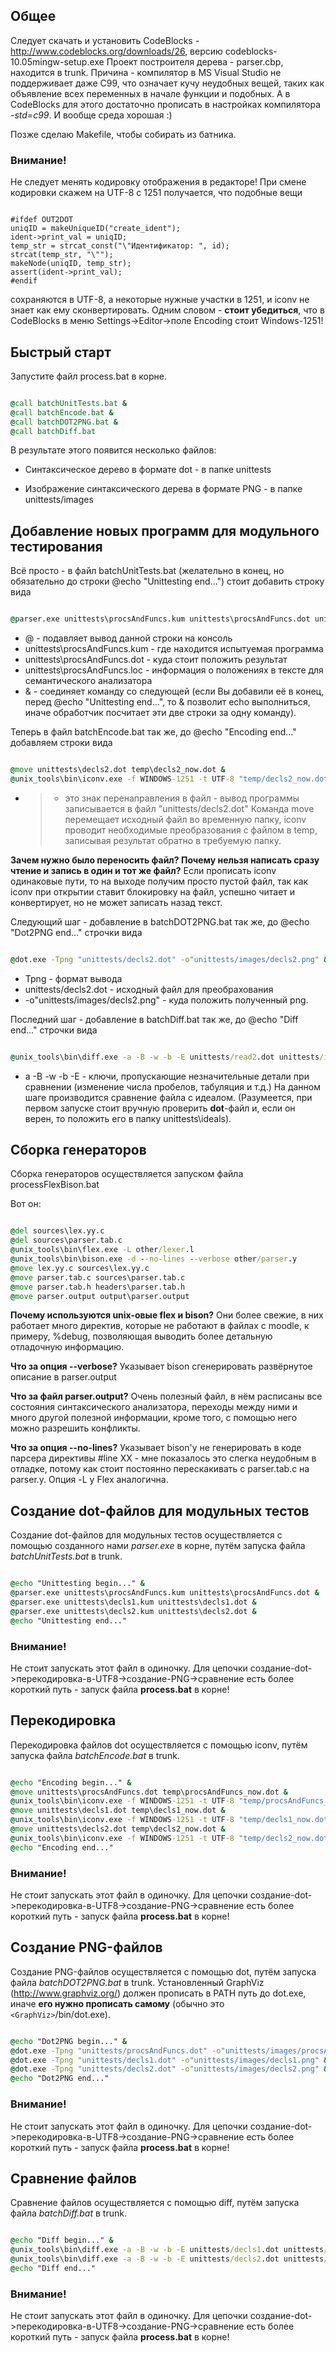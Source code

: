 

## Общее ##
Следует скачать и установить CodeBlocks - http://www.codeblocks.org/downloads/26, версию codeblocks-10.05mingw-setup.exe
Проект построителя дерева - parser.cbp, находится в trunk. Причина - компилятор в MS Visual Studio не поддерживает даже С99, что означает кучу неудобных вещей, таких как объявление всех переменных в начале функции и подобных. А в CodeBlocks для этого достаточно прописать в настройках компилятора _-std=c99_. И вообще среда хорошая :)

Позже сделаю Makefile, чтобы собирать из батника.

### Внимание! ###
Не следует менять кодировку отображения в редакторе! При смене кодировки скажем на UTF-8 c 1251 получается, что подобные вещи

```с

#ifdef OUT2DOT
uniqID = makeUniqueID("create_ident");
ident->print_val = uniqID;
temp_str = strcat_const("\"Идентификатор: ", id);
strcat(temp_str, "\"");
makeNode(uniqID, temp_str);
assert(ident->print_val);
#endif
```

сохраняются в UTF-8, а некоторые нужные участки в 1251, и iconv не знает как ему сконвертировать.
Одним словом - **стоит убедиться**, что в CodeBlocks в меню Settings->Editor->поле Encoding стоит Windows-1251!

## Быстрый старт ##

Запустите файл process.bat в корне.

```bat

@call batchUnitTests.bat &
@call batchEncode.bat &
@call batchDOT2PNG.bat &
@call batchDiff.bat
```
В результате этого появится несколько файлов:
  * Cинтаксическое дерево в формате dot - в папке unittests

  * Изображение синтаксического дерева в формате PNG - в папке unittests/images


## Добавление новых программ для модульного тестирования ##
Всё просто - в файл batchUnitTests.bat (желательно в конец, но обязательно до строки @echo "Unittesting end...") стоит добавить строку вида
```bat

@parser.exe unittests\procsAndFuncs.kum unittests\procsAndFuncs.dot unittests\procsAndFuncs.loc &
```
  * @ - подавляет вывод данной строки на консоль
  * unittests\procsAndFuncs.kum - где находится испытуемая программа
  * unittests\procsAndFuncs.dot - куда стоит положить результат
  * unittests\procsAndFuncs.loc - информация о положениях в тексте для семантического анализатора
  * & - соединяет команду со следующей (если Вы добавили её в конец, перед @echo "Unittesting end...", то & позволит echo выполниться, иначе обработчик посчитает эти две строки за одну команду).

Теперь в файл batchEncode.bat так же, до @echo "Encoding end..." добавляем строки вида
```bat

@move unittests\decls2.dot temp\decls2_now.dot &
@unix_tools\bin\iconv.exe -f WINDOWS-1251 -t UTF-8 "temp/decls2_now.dot" > "unittests/decls2.dot" &
```
  * > - это знак перенаправления в файл - вывод программы записывается в файл "unittests/decls2.dot"
Команда move перемещает исходный файл во временную папку, iconv проводит необходимые преобразования с файлом в temp, записывая результат обратно в требуемую папку.

**Зачем нужно было переносить файл? Почему нельзя написать сразу чтение и запись в один и тот же файл?** Если прописать iconv одинаковые пути, то на выходе получим просто пустой файл, так как iconv при открытии ставит блокировку на файл, успешно читает и конвертирует, но не может записать назад текст.

Следующий шаг - добавление в batchDOT2PNG.bat так же, до @echo "Dot2PNG end..." строчки вида
```bat

@dot.exe -Tpng "unittests/decls2.dot" -o"unittests/images/decls2.png" &
```
  * Tpng - формат вывода
  * unittests/decls2.dot - исходный файл для преобрахования
  * -o"unittests/images/decls2.png" - куда положить полученный png.

Последний шаг - добавление в batchDiff.bat так же, до @echo "Diff end..." строчки вида
```bat

@unix_tools\bin\diff.exe -a -B -w -b -E unittests/read2.dot unittests/ideals/read2.dot &
```
  * a -B -w -b -E - ключи, пропускающие незначительные детали при сравнении (изменение числа пробелов, табуляция и т.д.)
На данном шаге производится сравнение файла с идеалом. (Разумеется, при первом запуске стоит вручную  проверить **dot**-файл и, если он верен, то положить его в папку unittests\ideals\).


## Сборка генераторов ##

Сборка генераторов осуществляется запуском файла processFlexBison.bat

Вот он:

```bat

@del sources\lex.yy.c
@del sources\parser.tab.c
@unix_tools\bin\flex.exe -L other/lexer.l
@unix_tools\bin\bison.exe -d --no-lines --verbose other/parser.y
@move lex.yy.c sources\lex.yy.c
@move parser.tab.c sources\parser.tab.c
@move parser.tab.h headers\parser.tab.h
@move parser.output output\parser.output
```

**Почему используются unix-овые flex и bison?** Они более свежие, в них работает много директив, которые не работают в файлах с moodle, к примеру, %debug, позволяющая выводить более детальную отладочную информацию.

**Что за опция --verbose?** Указывает bison сгенерировать развёрнутое описание в parser.output

**Что за файл parser.output?** Очень полезный файл, в нём расписаны все состояния синтаксического анализатора, переходы между ними и много другой полезной информации, кроме того, с помощью него можно разрешить конфликты.

**Что за опция --no-lines?** Указывает bison'у не генерировать в коде парсера директивы #line XX - мне показалось это слегка неудобным в отладке, потому как стоит постоянно перескакивать с parser.tab.c на parser.y. Опция -L у Flex аналогична.


## Создание dot-файлов для модульных тестов ##

Создание dot-файлов для модульных тестов осуществляется с помощью созданного нами _parser.exe_ в корне, путём запуска файла _batchUnitTests.bat_ в trunk.

```bat

@echo "Unittesting begin..." &
@parser.exe unittests\procsAndFuncs.kum unittests\procsAndFuncs.dot &
@parser.exe unittests\decls1.kum unittests\decls1.dot &
@parser.exe unittests\decls2.kum unittests\decls2.dot &
@echo "Unittesting end..."
```

### Внимание! ###
Не стоит запускать этот файл в одиночку. Для цепочки создание-dot->перекодировка-в-UTF8->создание-PNG->сравнение есть более короткий путь - запуск файла **process.bat** в корне!

## Перекодировка ##

Перекодировка файлов dot осуществляется с помощью iconv, путём запуска файла _batchEncode.bat_ в trunk.
```bat

@echo "Encoding begin..." &
@move unittests\procsAndFuncs.dot temp\procsAndFuncs_now.dot &
@unix_tools\bin\iconv.exe -f WINDOWS-1251 -t UTF-8 "temp/procsAndFuncs_now.dot" > "unittests/procsAndFuncs.dot" &
@move unittests\decls1.dot temp\decls1_now.dot &
@unix_tools\bin\iconv.exe -f WINDOWS-1251 -t UTF-8 "temp/decls1_now.dot" > "unittests/decls1.dot" &
@move unittests\decls2.dot temp\decls2_now.dot &
@unix_tools\bin\iconv.exe -f WINDOWS-1251 -t UTF-8 "temp/decls2_now.dot" > "unittests/decls2.dot" &
@echo "Encoding end..."
```

### Внимание! ###
Не стоит запускать этот файл в одиночку. Для цепочки создание-dot->перекодировка-в-UTF8->создание-PNG->сравнение есть более короткий путь - запуск файла **process.bat** в корне!


## Создание PNG-файлов ##

Создание PNG-файлов осуществляется с помощью dot, путём запуска файла _batchDOT2PNG.bat_ в trunk. Установленный GraphViz (http://www.graphviz.org/) должен прописать в PATH путь до dot.exe, иначе **его нужно прописать самому** (обычно это `<GraphViz>`/bin/dot.exe).

```bat

@echo "Dot2PNG begin..." &
@dot.exe -Tpng "unittests/procsAndFuncs.dot" -o"unittests/images/procsAndFuncs.png" &
@dot.exe -Tpng "unittests/decls1.dot" -o"unittests/images/decls1.png" &
@dot.exe -Tpng "unittests/decls2.dot" -o"unittests/images/decls2.png" &
@echo "Dot2PNG end..."
```

### Внимание! ###
Не стоит запускать этот файл в одиночку. Для цепочки создание-dot->перекодировка-в-UTF8->создание-PNG->сравнение есть более короткий путь - запуск файла **process.bat** в корне!


## Сравнение файлов ##

Сравнение файлов осуществляется с помощью diff, путём запуска файла _batchDiff.bat_ в trunk.

```bat

@echo "Diff begin..." &
@unix_tools\bin\diff.exe -a -B -w -b -E unittests/decls1.dot unittests/ideals/decls1.dot &
@unix_tools\bin\diff.exe -a -B -w -b -E unittests/decls2.dot unittests/ideals/decls2.dot &
@echo "Diff end..."
```

### Внимание! ###
Не стоит запускать этот файл в одиночку. Для цепочки создание-dot->перекодировка-в-UTF8->создание-PNG->сравнение есть более короткий путь - запуск файла **process.bat** в корне!